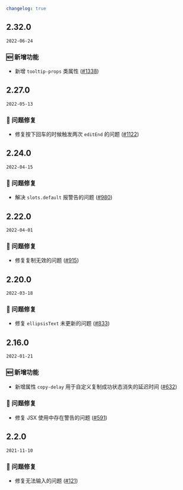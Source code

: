```yaml
changelog: true
```

## 2.32.0

`2022-06-24`

### 🆕 新增功能

- 新增 `tooltip-props` 类属性 ([#1338](https://github.com/arco-design/arco-design-vue/pull/1338))


## 2.27.0

`2022-05-13`

### 🐛 问题修复

- 修复按下回车的时候触发两次 `editEnd` 的问题 ([#1122](https://github.com/arco-design/arco-design-vue/pull/1122))


## 2.24.0

`2022-04-15`

### 🐛 问题修复

- 解决 `slots.default` 报警告的问题 ([#980](https://github.com/arco-design/arco-design-vue/pull/980))


## 2.22.0

`2022-04-01`

### 🐛 问题修复

- 修复复制无效的问题 ([#915](https://github.com/arco-design/arco-design-vue/pull/915))


## 2.20.0

`2022-03-18`

### 🐛 问题修复

- 修复 `ellipsisText` 未更新的问题 ([#833](https://github.com/arco-design/arco-design-vue/pull/833))


## 2.16.0

`2022-01-21`

### 🆕 新增功能

- 新增属性 `copy-delay` 用于自定义复制成功状态消失的延迟时间 ([#632](https://github.com/arco-design/arco-design-vue/pull/632))

### 🐛 问题修复

- 修复 JSX 使用中存在警告的问题 ([#591](https://github.com/arco-design/arco-design-vue/pull/591))


## 2.2.0

`2021-11-10`

### 🐛 问题修复

- 修复无法输入的问题 ([#121](https://github.com/arco-design/arco-design-vue/pull/121))

